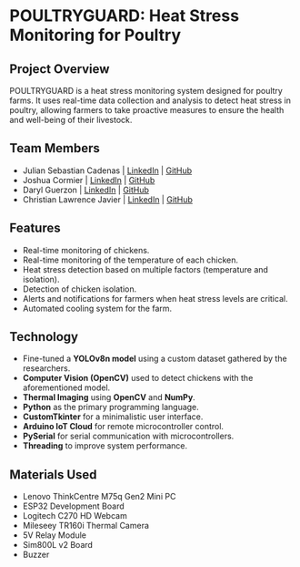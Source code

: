 # **POULTRYGUARD: Heat Stress Monitoring for Poultry**

## **Project Overview**
POULTRYGUARD is a heat stress monitoring system designed for poultry farms. It uses real-time data collection and analysis to detect heat stress in poultry, allowing farmers to take proactive measures to ensure the health and well-being of their livestock.

## **Team Members**
- Julian Sebastian Cadenas | [LinkedIn](https://www.linkedin.com/in/julian-cadenas/) | [GitHub](https://github.com/julsCadenas)
- Joshua Cormier | [LinkedIn](https://www.linkedin.com/in/joshua-cormier-613802328/) | [GitHub](https://github.com/Tetsuii)
- Daryl Guerzon | [LinkedIn](https://www.linkedin.com/in/daryl-guerzon-0a980b212/) | [GitHub](https://github.com/ChristianLFJ)
- Christian Lawrence Javier | [LinkedIn](https://www.linkedin.com/in/christianlawrencejavier/) | [GitHub](https://github.com/DarealGuerzon)

## **Features**
- Real-time monitoring of chickens.
- Real-time monitoring of the temperature of each chicken.
- Heat stress detection based on multiple factors (temperature and isolation).
- Detection of chicken isolation.
- Alerts and notifications for farmers when heat stress levels are critical.
- Automated cooling system for the farm.

## **Technology**
- Fine-tuned a **YOLOv8n model** using a custom dataset gathered by the researchers.
- **Computer Vision (OpenCV)** used to detect chickens with the aforementioned model.
- **Thermal Imaging** using **OpenCV** and **NumPy**.
- **Python** as the primary programming language.
- **CustomTkinter** for a minimalistic user interface.
- **Arduino IoT Cloud** for remote microcontroller control.
- **PySerial** for serial communication with microcontrollers.
- **Threading** to improve system performance.

## **Materials Used**
- Lenovo ThinkCentre M75q Gen2 Mini PC
- ESP32 Development Board
- Logitech C270 HD Webcam
- Mileseey TR160i Thermal Camera
- 5V Relay Module
- Sim800L v2 Board
- Buzzer
